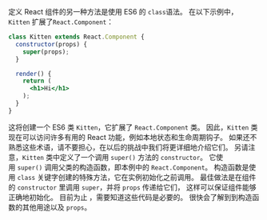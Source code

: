 定义 React 组件的另一种方法是使用 ES6 的 `class`语法。 在以下示例中，`Kitten` 扩展了`React.Component`：

```jsx
class Kitten extends React.Component {
  constructor(props) {
    super(props);
  }

  render() {
    return (
      <h1>Hi</h1>
    );
  }
}
```

这将创建一个 ES6 类 `Kitten`，它扩展了 `React.Component` 类。 因此，`Kitten` 类现在可以访问许多有用的 React 功能，例如本地状态和生命周期钩子。 如果还不熟悉这些术语，请不要担心，在以后的挑战中我们将更详细地介绍它们。 另请注意，`Kitten` 类中定义了一个调用 `super()` 方法的 `constructor`。 它使用 `super()` 调用父类的构造函数，即本例中的 `React.Component`。 构造函数是使用 `class` 关键字创建的特殊方法，它在实例初始化之前调用。 最佳做法是在组件的 `constructor` 里调用 `super`，并将 `props` 传递给它们， 这样可以保证组件能够正确地初始化。 目前为止 ，需要知道这些代码是必要的。 很快会了解到到构造函数的其他用途以及 `props`。
